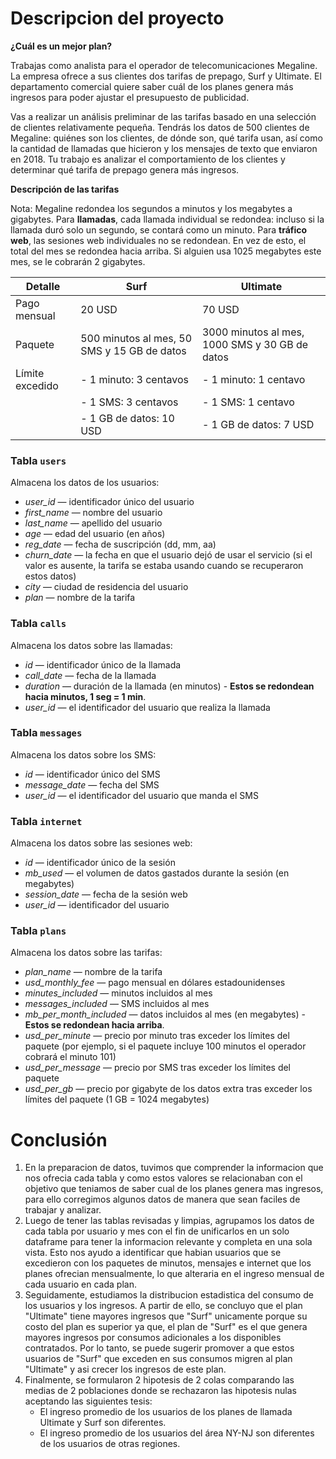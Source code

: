# Descripcion del proyecto

 **¿Cuál es un mejor plan?**

Trabajas como analista para el operador de telecomunicaciones Megaline. La empresa ofrece a sus clientes dos tarifas de prepago, Surf y Ultimate. El departamento comercial quiere saber cuál de los planes genera más ingresos para poder ajustar el presupuesto de publicidad.

Vas a realizar un análisis preliminar de las tarifas basado en una selección de clientes relativamente pequeña. Tendrás los datos de 500 clientes de Megaline: quiénes son los clientes, de dónde son, qué tarifa usan, así como la cantidad de llamadas que hicieron y los mensajes de texto que enviaron en 2018. Tu trabajo es analizar el comportamiento de los clientes y determinar qué tarifa de prepago genera más ingresos.

**Descripción de las tarifas**

Nota: Megaline redondea los segundos a minutos y los megabytes a gigabytes. Para **llamadas**, cada llamada individual se redondea: incluso si la llamada duró solo un segundo, se contará como un minuto. Para **tráfico web**, las sesiones web individuales no se redondean. En vez de esto, el total del mes se redondea hacia arriba. Si alguien usa 1025 megabytes este mes, se le cobrarán 2 gigabytes.

| Detalle         | **Surf** | **Ultimate** |
|-----------------|----------|----------    |
| Pago mensual    | 20 USD   | 70 USD       |
| Paquete         | 500 minutos al mes, 50 SMS y 15 GB de datos   | 3000 minutos al mes, 1000 SMS y 30 GB de datos  |
| Límite excedido | - 1 minuto: 3 centavos | - 1 minuto: 1 centavo |
|                 | - 1 SMS: 3 centavos    | - 1 SMS: 1 centavo|
|                 | - 1 GB de datos: 10 USD| - 1 GB de datos: 7 USD  |

### Tabla `users`
Almacena los datos de los usuarios:
- *user_id* — identificador único del usuario
- *first_name* — nombre del usuario
- *last_name* — apellido del usuario
- *age* — edad del usuario (en años)
- *reg_date* — fecha de suscripción (dd, mm, aa)
- *churn_date* — la fecha en que el usuario dejó de usar el servicio (si el valor es ausente, la tarifa se estaba usando cuando se recuperaron estos datos)
- *city* — ciudad de residencia del usuario
- *plan* — nombre de la tarifa

### Tabla `calls`
Almacena los datos sobre las llamadas:

- *id* — identificador único de la llamada
- *call_date* — fecha de la llamada
- *duration* — duración de la llamada (en minutos) - **Estos se redondean hacia minutos, 1 seg = 1 min**.
- *user_id* — el identificador del usuario que realiza la llamada

### Tabla `messages`
Almacena los datos sobre los SMS:

- *id* — identificador único del SMS
- *message_date* — fecha del SMS
- *user_id* — el identificador del usuario que manda el SMS

### Tabla `internet`
Almacena los datos sobre las sesiones web:

- *id* — identificador único de la sesión
- *mb_used* — el volumen de datos gastados durante la sesión (en megabytes)
- *session_date* — fecha de la sesión web
- *user_id* — identificador del usuario

### Tabla `plans`
Almacena los datos sobre las tarifas:

- *plan_name* — nombre de la tarifa
- *usd_monthly_fee* — pago mensual en dólares estadounidenses
- *minutes_included* — minutos incluidos al mes
- *messages_included* — SMS incluidos al mes
- *mb_per_month_included* — datos incluidos al mes (en megabytes) - **Estos se redondean hacia arriba**.
- *usd_per_minute* — precio por minuto tras exceder los límites del paquete (por ejemplo, si el paquete incluye 100 minutos el operador cobrará el minuto 101)
- *usd_per_message* — precio por SMS tras exceder los límites del paquete
- *usd_per_gb* — precio por gigabyte de los datos extra tras exceder los límites del paquete (1 GB = 1024 megabytes)

# Conclusión 

1. En la preparacion de datos, tuvimos que comprender la informacion que nos ofrecia cada tabla y como estos valores se relacionaban con el objetivo que teniamos de saber cual de los planes genera mas ingresos, para ello corregimos algunos datos de manera que sean faciles de trabajar y analizar.
2. Luego de tener las tablas revisadas y limpias, agrupamos los datos de cada tabla por usuario y mes con el fin de unificarlos en un solo dataframe para tener la informacion relevante y completa en una sola vista. Esto nos ayudo a identificar que habian usuarios que se excedieron con los paquetes de minutos, mensajes e internet que los planes ofrecian mensualmente, lo que alteraria en el ingreso mensual de cada usuario en cada plan.
3. Seguidamente, estudiamos la distribucion estadistica del consumo de los usuarios y los ingresos. A partir de ello, se concluyo que el plan "Ultimate" tiene mayores ingresos que "Surf" unicamente porque su costo del plan es superior ya que, el plan de "Surf" es el que genera mayores ingresos por consumos adicionales a los disponibles contratados. Por lo tanto, se puede sugerir promover a que estos usuarios de "Surf" que exceden en sus consumos migren al plan "Ultimate" y asi crecer los ingresos de este plan.
4. Finalmente, se formularon 2 hipotesis de 2 colas comparando las medias de 2 poblaciones donde se rechazaron las hipotesis nulas aceptando las siguientes tesis: 
    - El ingreso promedio de los usuarios de los planes de llamada Ultimate y Surf son diferentes.
    - El ingreso promedio de los usuarios del área NY-NJ son diferentes de los usuarios de otras regiones.
